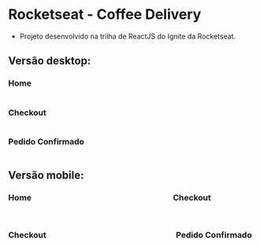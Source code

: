 # Rocketseat - Coffee Delivery

- Projeto desenvolvido na trilha de ReactJS do Ignite da Rocketseat.

## Versão desktop:

### Home

<img src="./public/readme-images/home-desktop-01.png" alt="" />

### Checkout

<img src="./public/readme-images/checkout-desktop-01.png" alt="" />

### Pedido Confirmado

<img src="./public/readme-images/confirmed-order-desktop-01.png" alt="" />

## Versão mobile:

### Home⠀⠀⠀⠀⠀⠀⠀⠀⠀⠀⠀⠀⠀⠀⠀⠀⠀⠀⠀⠀⠀⠀⠀⠀Checkout

<div>
  <img src="./public/readme-images/home-mobile-01.png" alt="" />
  <img src="./public/readme-images/checkout-mobile-01.png" alt="" />
<div/>

### Checkout⠀⠀⠀⠀⠀⠀⠀⠀⠀⠀⠀⠀⠀⠀⠀⠀⠀⠀⠀⠀⠀⠀Pedido Confirmado

<div>
  <img src="./public/readme-images/checkout-mobile-02.png" alt="" />
  <img src="./public/readme-images/confirmed-order-mobile-01.png" alt="" />
</div>
